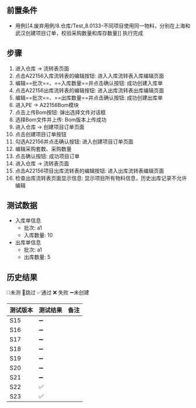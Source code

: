 
## 前置条件

- 用例[[4.废弃用例/8.仓库/Test_8.0133-不同项目使用同一物料，分别在上海和武汉创建项目订单，校验采购数量和库存数量]] 执行完成

## 步骤

1. 进入仓库 -> 流转表页面
2. 点击A22156入库流转表的编辑按钮: 进入入库流转表入库编辑页面
3. 编辑==批次==、==入库数量==并点击确认按钮: 成功创建入库单
4. 点击A22156出库流转表的编辑按钮: 进入出库流转表出库编辑页面
5. 编辑==批次==、==出库数量==并点击确认按钮: 成功创建出库单
6. 进入PE -> A22156Bom模块
7. 点击上传Bom按钮: 弹出选择文件对话框
8. 选择Bom文件并上传: Bom版本上传成功
9. 进入仓库 -> 创建项目订单页面
10. 点击创建项目订单按钮
11. 勾选A22156并点击确认按钮: 进入创建项目订单页面
12. 编辑采购套数、采购数量
13. 点击确认按钮: 成功项目订单
14. 进入仓库 -> 流转表页面
15. 点击A22156项目出库流转表的编辑按钮: 进入出库流转表编辑页面
16. 检查出库流转表页面显示信息: 显示项目所有物料信息，历史出库记录不允许编辑

## 测试数据

- 入库单信息
	- 批次: a1
	- 入库数量: 10
- 出库单信息
	- 批次: a1
	- 出库数量: 5

## 历史结果
 ◻️未测    🚫跳过     ✅通过    ❌ 失败    ➖未创建
  
| 测试版本 | 测试结果 | 备注  |
| ---- | ---- | --- |
| S15  | ➖    |     |
| S16  | ➖    |     |
| S17  | ➖    |     |
| S18  | ➖    |     |
| S19  | ➖    |     |
| S20  | ➖    |     |
| S21  | ➖    |     |
| S22  | ✅    |     |
| S23  | ✅    |     |
